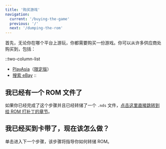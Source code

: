 ```yaml
---
title: '购买游戏'
navigation:
  current: '/buying-the-game'
  previous: '/'
  next: '/dumping-the-rom'
---
```


首先，无论你在哪个平台上游玩，你都需要购买一份游戏。你可以从许多供应商处购买到，包括：

::two-column-list
* [PlayAsia](https://www.play-asia.com/suzumiya-haruhi-no-chokuretsu/13/70337q)（[限定版](https://www.play-asia.com/suzumiya-haruhi-no-chokuretsu-chou-sos-dandanin-collection/13/70337s)）
* [搜索 eBay](https://www.ebay.com/sch?&_nkw=Suzumiya+Haruhi+no+Chokuretsu)
::

## 我已经有一个 ROM 文件了
如果你已经完成了这个步骤并且已经转储了一个 `.nds` 文件，[点击这里直接跳转到给 ROM 打补丁的章节](/chokuretsu/guide/patching-the-rom)。

## 我已经买到卡带了，现在该怎么做？
单击进入下一个步骤，该步骤将指导你如何转储 ROM。